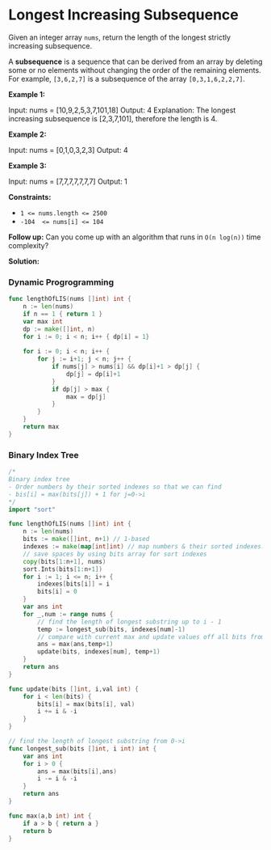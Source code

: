 # Longest Increasing Subsequence

Given an integer array  `nums`, return the length of the longest strictly increasing subsequence.

A  **subsequence**  is a sequence that can be derived from an array by deleting some or no elements without changing the order of the remaining elements. For example,  `[3,6,2,7]`  is a subsequence of the array  `[0,3,1,6,2,2,7]`.

**Example 1:**

Input: nums = [10,9,2,5,3,7,101,18]
Output: 4
Explanation: The longest increasing subsequence is [2,3,7,101], therefore the length is 4.

**Example 2:**

Input: nums = [0,1,0,3,2,3]
Output: 4

**Example 3:**

Input: nums = [7,7,7,7,7,7,7]
Output: 1

**Constraints:**

-   `1 <= nums.length <= 2500`
-   `-104  <= nums[i] <= 104`

**Follow up:** Can you come up with an algorithm that runs in `O(n log(n))`  time complexity?

**Solution:**

### Dynamic Progrogramming

```go
func lengthOfLIS(nums []int) int {
    n := len(nums)
    if n == 1 { return 1 }
    var max int 
    dp := make([]int, n)
    for i := 0; i < n; i++ { dp[i] = 1}
    
    for i := 0; i < n; i++ {
        for j := i+1; j < n; j++ {
            if nums[j] > nums[i] && dp[i]+1 > dp[j] {
                dp[j] = dp[i]+1
            }
            if dp[j] > max {
                max = dp[j]
            }
        }
    }
    return max
}
```

### Binary Index Tree

```go
/*
Binary index tree
- Order numbers by their sorted indexes so that we can find 
- bis[i] = max(bits[j]) + 1 for j=0->i
*/
import "sort"

func lengthOfLIS(nums []int) int {
    n := len(nums)
    bits := make([]int, n+1) // 1-based
    indexes := make(map[int]int) // map numbers & their sorted indexes. sorted indexes in used on bits
    // save spaces by using bits array for sort indexes
    copy(bits[1:n+1], nums)
    sort.Ints(bits[1:n+1])
    for i := 1; i <= n; i++ {
        indexes[bits[i]] = i
        bits[i] = 0
    }
    var ans int
    for _,num := range nums {
        // find the length of longest substring up to i - 1
        temp := longest_sub(bits, indexes[num]-1)
        // compare with current max and update values off all bits from i onwards
        ans = max(ans,temp+1)
        update(bits, indexes[num], temp+1)
    }
    return ans
}

func update(bits []int, i,val int) {
    for i < len(bits) {
        bits[i] = max(bits[i], val)
        i += i & -i
    }
}

// find the length of longest substring from 0->i
func longest_sub(bits []int, i int) int {
    var ans int
    for i > 0 {
        ans = max(bits[i],ans)
        i -= i & -i
    }
    return ans
}

func max(a,b int) int {
    if a > b { return a }
    return b
}
```
